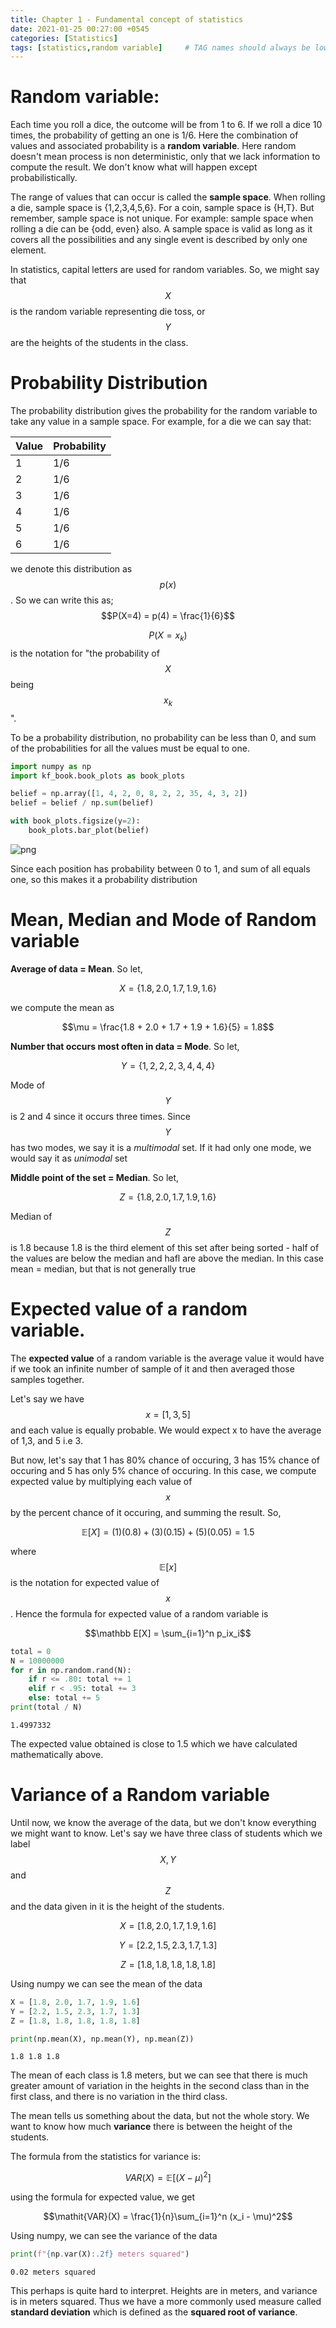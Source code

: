 ```yaml
---
title: Chapter 1 - Fundamental concept of statistics
date: 2021-01-25 00:27:00 +0545
categories: [Statistics]
tags: [statistics,random variable]     # TAG names should always be lowercase
---
```



<style>
.output_wrapper, .output {
    height:auto !important;
    max-height:100000px;
}
.output_scroll {
    box-shadow:none !important;
    webkit-box-shadow:none !important;
}
</style>




# Random variable:
Each time you roll a dice, the outcome will be from 1 to 6. If we roll a dice 10 times, the probability of getting an one is 1/6. Here the combination of values and associated probability is a **random variable**. Here random doesn't mean process is non deterministic, only that we lack information to compute the result. We don't know what will happen except probabilistically.  

The range of values that can occur is called the **sample space**. When rolling a die, sample space is {1,2,3,4,5,6}. For a coin, sample space is {H,T}.
But remember, sample space is not unique. For example: sample space when rolling a die can be {odd, even} also. A sample space is valid as long as it covers all the possibilities and any single event is described by only one element. 

In statistics, capital letters are used for random variables. So, we might say that $$X$$ is the random variable representing die toss, or $$Y$$ are the heights of the students in the class. 

# Probability Distribution

The probability distribution gives the probability for the random variable to take any value in a sample space. For example, for a die we can say that:  

|Value|Probability|
|-----|-----------|
|1|1/6|
|2|1/6|
|3|1/6|
|4|1/6|
|5|1/6|
|6|1/6|  

we denote this distribution as $$p(x)$$. So we can write this as;  
$$P(X=4) = p(4) = \frac{1}{6}$$  

$$P(X=x_k)$$ is the notation for "the probability of $$X$$ being $$x_k$$".  

To be a probability distribution, no probability can be less than 0, and sum of the probabilities for all the values must be equal to one. 



```python
import numpy as np
import kf_book.book_plots as book_plots

belief = np.array([1, 4, 2, 0, 8, 2, 2, 35, 4, 3, 2])
belief = belief / np.sum(belief)

with book_plots.figsize(y=2):
    book_plots.bar_plot(belief)

```


![png](/assets/img/statistics/output_4_0.png)


Since each position has probability between 0 to 1, and sum of all equals one, so this makes it a probability distribution

# Mean, Median and Mode of Random variable

**Average of data = Mean**. So let,  

$$X = \{1.8, 2.0, 1.7, 1.9, 1.6\}$$  

we compute the mean as

$$\mu = \frac{1.8 + 2.0 + 1.7 + 1.9 + 1.6}{5} = 1.8$$

**Number that occurs most often in data = Mode**. So let, 

$$Y = \{1, 2, 2, 2, 3, 4, 4, 4\}$$

Mode of $$Y$$ is 2 and 4 since it occurs three times. Since $$Y$$ has two modes, we say it is a *multimodal* set. If it had only one mode, we would say it as *unimodal* set

**Middle point of the set = Median**. So let, 

$$Z = \{1.8,2.0,1.7,1.9,1.6\}$$

Median of $$Z$$ is 1.8 because 1.8 is the third element of this set after being sorted - half of the values are below the median and hafl are above the median. In this case mean = median, but that is not generally true


# Expected value of a random variable. 

The **expected value** of a random variable is the average value it would have if we took an infinite number of sample of it and then averaged those samples together. 

Let's say we have $$x = [1,3,5]$$ and each value is equally probable. We would expect x to have the average of 1,3, and 5 i.e 3. 

But now, let's say that 1 has 80% chance of occuring, 3 has 15% chance of occuring and 5 has only 5% chance of occuring. In this case, we compute expected value by multiplying each value of $$x$$ by the percent chance of it occuring, and summing the result. So, 

$$\mathbb E[X] = (1)(0.8) + (3)(0.15) + (5)(0.05) = 1.5$$

where $$\mathbb E[x]$$ is the notation for expected value of $$x$$. 
Hence the formula for expected value of a random variable is 

$$\mathbb E[X] = \sum_{i=1}^n p_ix_i$$



```python
total = 0
N = 10000000
for r in np.random.rand(N):
    if r <= .80: total += 1
    elif r < .95: total += 3
    else: total += 5
print(total / N)
```

    1.4997332


The expected value obtained is close to 1.5 which we have calculated mathematically above. 


# Variance of a Random variable
Until now, we know the average of the data, but we don't know everything we might want to know. Let's say we have three class of students which we label $$X,Y$$ and $$Z$$ and the data given in it is the height of the students. 

$$X = [1.8, 2.0, 1.7, 1.9, 1.6]$$  

$$Y = [2.2, 1.5, 2.3, 1.7, 1.3]$$  

$$Z = [1.8, 1.8, 1.8, 1.8, 1.8]$$  

Using numpy we can see the mean of the data


```python
X = [1.8, 2.0, 1.7, 1.9, 1.6]
Y = [2.2, 1.5, 2.3, 1.7, 1.3]
Z = [1.8, 1.8, 1.8, 1.8, 1.8]

print(np.mean(X), np.mean(Y), np.mean(Z))
```

    1.8 1.8 1.8


The mean of each class is 1.8 meters, but we can see that there is much greater amount of variation in the heights in the second class than in the first class, and there is no variation in the third class. 

The mean tells us something about the data, but not the whole story. We want to know how much **variance** there is between the height of the students. 

The formula from the statistics for variance is:

$$\mathit{VAR}(X) = \mathbb  E[(X - \mu)^2]$$

using the formula for expected value, we get

$$\mathit{VAR}(X) = \frac{1}{n}\sum_{i=1}^n (x_i - \mu)^2$$

Using numpy, we can see the variance of the data


```python
print(f"{np.var(X):.2f} meters squared")
```

    0.02 meters squared


This perhaps is quite hard to interpret. Heights are in meters, and variance is in meters squared. Thus we have a more commonly used measure called **standard deviation** which is defined as the **squared root of variance**.